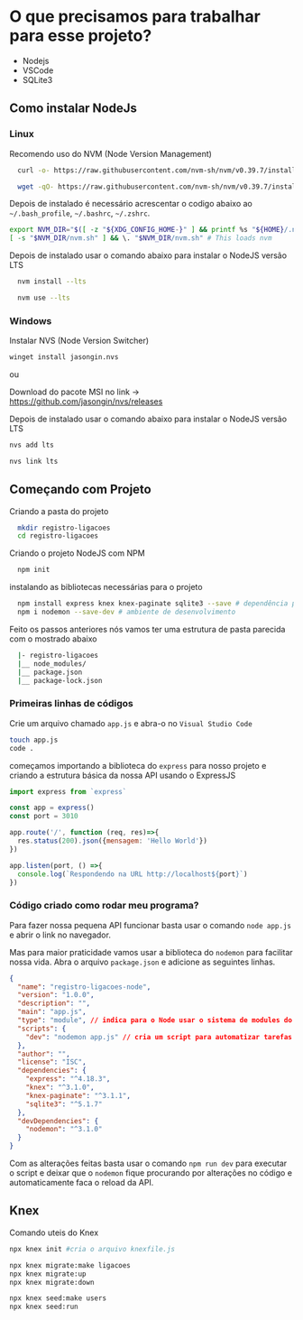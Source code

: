 
# O que precisamos para trabalhar para esse projeto?

- Nodejs
- VSCode
- SQLite3

## Como instalar NodeJs
  
### Linux

  Recomendo uso do NVM (Node Version Management)

  ```bash
    curl -o- https://raw.githubusercontent.com/nvm-sh/nvm/v0.39.7/install.sh | bash

    wget -qO- https://raw.githubusercontent.com/nvm-sh/nvm/v0.39.7/install.sh | bash
  ```

Depois de instalado é necessário acrescentar o codigo abaixo ao `~/.bash_profile`, `~/.bashrc`, `~/.zshrc`.

```bash
export NVM_DIR="$([ -z "${XDG_CONFIG_HOME-}" ] && printf %s "${HOME}/.nvm" || printf %s "${XDG_CONFIG_HOME}/nvm")"
[ -s "$NVM_DIR/nvm.sh" ] && \. "$NVM_DIR/nvm.sh" # This loads nvm
```

Depois de instalado usar o comando abaixo para instalar o NodeJS versão LTS

```bash
  nvm install --lts

  nvm use --lts
```

### Windows

Instalar NVS (Node Version Switcher)

```bash
winget install jasongin.nvs
```

ou

Download do pacote MSI no link -> https://github.com/jasongin/nvs/releases

Depois de instalado usar o comando abaixo para instalar o NodeJS versão LTS

```bash
nvs add lts

nvs link lts
```

## Começando com Projeto

Criando a pasta do projeto

```bash
  mkdir registro-ligacoes
  cd registro-ligacoes
```

Criando o projeto NodeJS com NPM

```bash
  npm init
```

instalando as bibliotecas necessárias para o projeto

```bash
  npm install express knex knex-paginate sqlite3 --save # dependência para produção
  npm i nodemon --save-dev # ambiente de desenvolvimento
```

Feito os passos anteriores nós vamos ter uma estrutura de pasta parecida com o mostrado abaixo

```bash
  |- registro-ligacoes
  |__ node_modules/
  |__ package.json
  |__ package-lock.json
```

### Primeiras linhas de códigos

Crie um arquivo chamado `app.js` e abra-o no `Visual Studio Code`

```bash
touch app.js
code .
```

começamos importando a biblioteca do `express` para nosso projeto e criando a estrutura básica da nossa API usando o ExpressJS

```js
import express from `express`

const app = express()
const port = 3010

app.route('/', function (req, res)=>{
  res.status(200).json({mensagem: 'Hello World'})
})

app.listen(port, () =>{
  console.log(`Respondendo na URL http://localhost${port}`)
})
```

### Código criado como rodar meu programa?

Para fazer nossa pequena API funcionar basta usar o comando `node app.js` e abrir o link no navegador.

Mas para maior praticidade vamos usar a biblioteca do `nodemon` para facilitar nossa vida. Abra o arquivo `package.json` e adicione as seguintes linhas.

```json
{
  "name": "registro-ligacoes-node",
  "version": "1.0.0",
  "description": "",
  "main": "app.js",
  "type": "module", // indica para o Node usar o sistema de modules do JS, por exemplo usar o `import`
  "scripts": {
    "dev": "nodemon app.js" // cria um script para automatizar tarefas ex: `npm run dev`
  },
  "author": "",
  "license": "ISC",
  "dependencies": {
    "express": "^4.18.3",
    "knex": "^3.1.0",
    "knex-paginate": "^3.1.1",
    "sqlite3": "^5.1.7"
  },
  "devDependencies": {
    "nodemon": "^3.1.0"
  }
}

```

Com as alterações feitas basta usar o comando `npm run dev` para executar o script e deixar que o `nodemon` fique procurando por alterações no código e automaticamente faca o reload da API.

## Knex

Comando uteis do Knex

```bash
npx knex init #cria o arquivo knexfile.js

npx knex migrate:make ligacoes
npx knex migrate:up
npx knex migrate:down

npx knex seed:make users
npx knex seed:run

```

